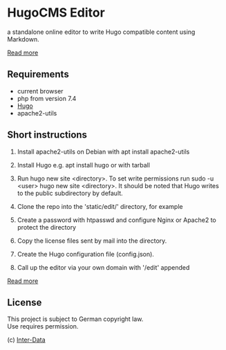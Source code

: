 # HugoCMS Editor
a standalone online editor to write Hugo compatible content using Markdown.
  
[Read more](https://hugoeditor.com/en/)
  
## Requirements

- current browser
- php from version 7.4
- [Hugo](https://gohugo.io/)
- apache2-utils
  
## Short instructions

1. Install apache2-utils
    on Debian with apt install apache2-utils

2. Install Hugo
   e.g. apt install hugo
    or with tarball

3. Run hugo new site \<directory\>. 
   To set write permissions run sudo -u \<user\> hugo new site \<directory\>. 
   It should be noted that Hugo writes to the public subdirectory by default.

4. Clone the repo into the 'static/edit/' directory, for example

5. Create a password with htpasswd and configure Nginx or Apache2 to protect the directory

6. Copy the license files sent by mail into the directory.

7. Create the Hugo configuration file (config.json).

8. Call up the editor via your own domain with '/edit' appended
  
[Read more](https://hugoeditor.com/en/install-use/)
 
## License
 
This project is subject to German copyright law.  
Use requires permission.  
  
(c) [Inter-Data](https://inter-data.de/)

